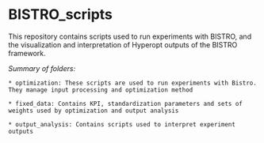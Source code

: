 # BISTRO_scripts

This repository contains scripts used to run experiments with BISTRO, and the visualization and interpretation of Hyperopt outputs of the BISTRO framework.

*Summary of folders:*

	* optimization: These scripts are used to run experiments with Bistro. They manage input processing and optimization method

	* fixed_data: Contains KPI, standardization parameters and sets of weights used by optimization and output analysis

	* output_analysis: Contains scripts used to interpret experiment outputs